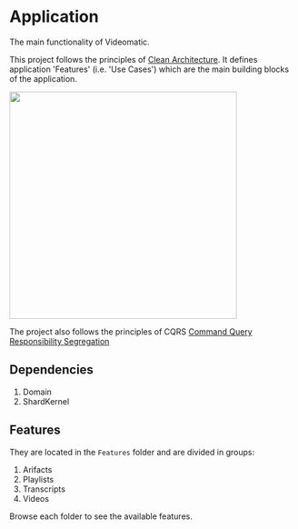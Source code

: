 # Application

The main functionality of Videomatic.

This project follows the principles of [Clean Architecture](https://ardalis.com/clean-architecture-asp-net-core/).
It defines application 'Features' (i.e. 'Use Cases') which are the main building blocks of the application.

<img src="https://miro.medium.com/v2/resize:fit:1100/format:webp/0*cKlf8Eymfs0hu8-2.png" width="400"/>

The project also follows the principles of CQRS [Command Query Responsibility Segregation](https://learn.microsoft.com/en-us/azure/architecture/patterns/cqrs)

## Dependencies

1. Domain
1. ShardKernel

## Features

They are located in the `Features` folder and are divided in groups:

1. Arifacts
1. Playlists
1. Transcripts 
1. Videos

Browse each folder to see the available features.
